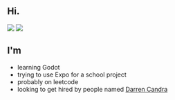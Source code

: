 ## Hi.

![](https://komarev.com/ghpvc/?username=ethanwang314159&color=2e933c&style=plastic)
![](https://github-readme-stats.vercel.app/api/top-langs/?username=ethanwang314159&theme=midnight-purple&layout=compact)

## I'm
- learning Godot
- trying to use Expo for a school project
- probably on leetcode
- looking to get hired by people named [Darren Candra](https://github.com/dcndr)
